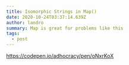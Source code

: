 ```yaml
---
title: Isomorphic Strings in Map()
date: 2020-10-24T03:37:14.639Z
author: landro
summary: Map is great for problems like this
tags:
  - post
---
```

https://codepen.io/adhocracy/pen/oNxrKoX